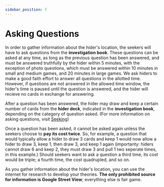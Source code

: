 ```yaml
---
sidebar_position: 7
---
```


# Asking Questions

In order to gather information about the hider's location, the seekers will have to ask questions from the **investigation book**. These questions can be asked at any time, as long as the previous question has been answered, and must be answered truthfully by the hider within 5 minutes, with the exception of photo questions, which must be answered within 10 minutes in small and medium games, and 20 minutes in large games. We ask hiders to make a good faith effort to answer all questions in the allotted time. However, if questions are not answered in the allowed time window, the hider's time is paused until the question is answered, and the hider will recieve no cards in exchange for answering.

After a question has been answered, the hider may draw and keep a certain number of cards from the **hider deck**, indicated in the **investigation book**, depending on the category of question asked. (For more information on asking questions, visit [Seeking](../seeking))

Once a question has been asked, it cannot be asked again unless the seekers choose to **pay its cost twice**. So, for example, a question that would typically allow a hider to draw 3 cards and keep 1 would now allow a hider to draw 3, keep 1, then draw 3, and keep 1 again (importanty: hiders cannot draw 6 and keep 2, they must draw 3 and pull 1 two seperate times, in this example.) Should seekers want to ask a question a third time, its cost would be triple; a fourth time, the cost quadrupled, and so on.

As you gather information about the hider's location, you can use the internet for research to develop your theories. **The only prohibited source for information is Google Street View**; everything else is fair game.
